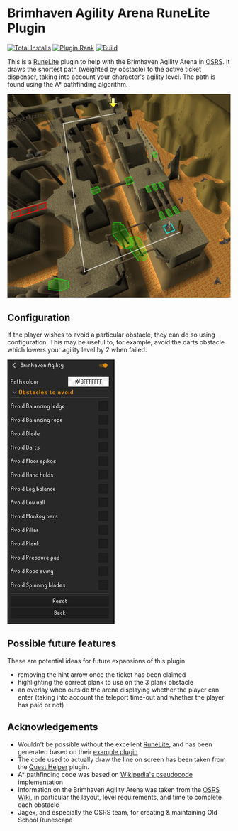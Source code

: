 # Brimhaven Agility Arena RuneLite Plugin

[![Total Installs](http://img.shields.io/endpoint?url=https://api.runelite.net/pluginhub/shields/installs/plugin/brimhaven-agility)](https://runelite.net/plugin-hub/show/brimhaven-agility)
[![Plugin Rank](http://img.shields.io/endpoint?url=https://api.runelite.net/pluginhub/shields/rank/plugin/brimhaven-agility)](https://runelite.net/plugin-hub/show/brimhaven-agility)
[![Build](https://img.shields.io/github/actions/workflow/status/kagof/rl-plugin-brimhaven-agility/build.yml?branch=master)](https://github.com/kagof/rl-plugin-brimhaven-agility)

This is a [RuneLite](https://runelite.net/) plugin to help with the Brimhaven Agility Arena
in [OSRS](https://oldschool.runescape.com/). It draws the shortest path (weighted by obstacle) to the active ticket
dispenser, taking into account your character's agility level. The path is found using the A* pathfinding algorithm.

![](images/example.png)

## Configuration

If the player wishes to avoid a particular obstacle, they can do so using configuration. This may be useful to, for
example, avoid the darts obstacle which lowers your agility level by 2 when failed.

![](images/config.png)

## Possible future features

These are potential ideas for future expansions of this plugin.

* removing the hint arrow once the ticket has been claimed
* highlighting the correct plank to use on the 3 plank obstacle
* an overlay when outside the arena displaying whether the player can enter (taking into account the teleport time-out
  and whether the player has paid or not)

## Acknowledgements

* Wouldn't be possible without the excellent [RuneLite](https://github.com/runelite/runelite), and has been generated
  based on their [example plugin](https://github.com/runelite/example-plugin)
* The code used to actually draw the line on screen has been taken from
  the [Quest Helper](https://github.com/Zoinkwiz/quest-helper) plugin.
* A* pathfinding code was based
  on [Wikipedia's pseudocode](https://en.wikipedia.org/wiki/A*_search_algorithm#Pseudocode) implementation
* Information on the Brimhaven Agility Arena was taken from
  the [OSRS Wiki](https://oldschool.runescape.wiki/w/Brimhaven_Agility_Arena), in particular the layout, level
  requirements, and time to complete each obstacle
* Jagex, and especially the OSRS team, for creating & maintaining Old School Runescape